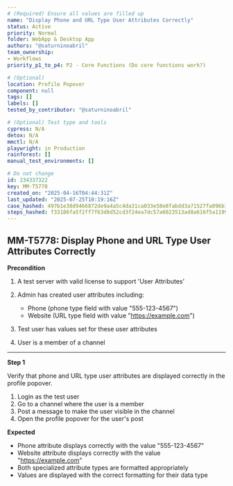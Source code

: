 ```yaml
---
# (Required) Ensure all values are filled up
name: "Display Phone and URL Type User Attributes Correctly"
status: Active
priority: Normal
folder: WebApp & Desktop App
authors: "@saturninoabril"
team_ownership:
- Workflows
priority_p1_to_p4: P2 - Core Functions (Do core functions work?)

# (Optional)
location: Profile Popover
component: null
tags: []
labels: []
tested_by_contributor: "@saturninoabril"

# (Optional) Test type and tools
cypress: N/A
detox: N/A
mmctl: N/A
playwright: in Production
rainforest: []
manual_test_environments: []

# Do not change
id: 234337322
key: MM-T5778
created_on: "2025-04-16T04:44:31Z"
last_updated: "2025-07-25T10:19:16Z"
case_hashed: 497b1e38d9466872de9a4a5c4da31ca033e58e8fabdd3a71527fa096b1183a7bf489b9253343f419051b5a6189473c83
steps_hashed: f33186fa5f2ff7f63d8d52cd3f24ea7dc57a6023513ad8a616f5a119945c14c1f372064fec68cdde31a950e826e43c18
---
```


<!-- (Auto-generated) Based on frontmatter's "key" and "name" -->

## MM-T5778: Display Phone and URL Type User Attributes Correctly

**Precondition**

1. A test server with valid license to support 'User Attributes'

2. Admin has created user attributes including:

   - Phone (phone type field with value "555-123-4567")
   - Website (URL type field with value "<https://example.com>")

3. Test user has values set for these user attributes

4. User is a member of a channel

---

**Step 1**

Verify that phone and URL type user attributes are displayed correctly in the profile popover.

1. Login as the test user
2. Go to a channel where the user is a member
3. Post a message to make the user visible in the channel
4. Open the profile popover for the user's post

**Expected**

- Phone attribute displays correctly with the value "555-123-4567"
- Website attribute displays correctly with the value "<https://example.com>"
- Both specialized attribute types are formatted appropriately
- Values are displayed with the correct formatting for their data type
